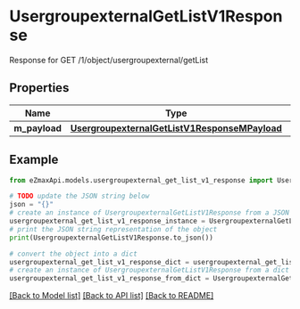 # UsergroupexternalGetListV1Response

Response for GET /1/object/usergroupexternal/getList

## Properties

Name | Type | Description | Notes
------------ | ------------- | ------------- | -------------
**m_payload** | [**UsergroupexternalGetListV1ResponseMPayload**](UsergroupexternalGetListV1ResponseMPayload.md) |  | 

## Example

```python
from eZmaxApi.models.usergroupexternal_get_list_v1_response import UsergroupexternalGetListV1Response

# TODO update the JSON string below
json = "{}"
# create an instance of UsergroupexternalGetListV1Response from a JSON string
usergroupexternal_get_list_v1_response_instance = UsergroupexternalGetListV1Response.from_json(json)
# print the JSON string representation of the object
print(UsergroupexternalGetListV1Response.to_json())

# convert the object into a dict
usergroupexternal_get_list_v1_response_dict = usergroupexternal_get_list_v1_response_instance.to_dict()
# create an instance of UsergroupexternalGetListV1Response from a dict
usergroupexternal_get_list_v1_response_from_dict = UsergroupexternalGetListV1Response.from_dict(usergroupexternal_get_list_v1_response_dict)
```
[[Back to Model list]](../README.md#documentation-for-models) [[Back to API list]](../README.md#documentation-for-api-endpoints) [[Back to README]](../README.md)


